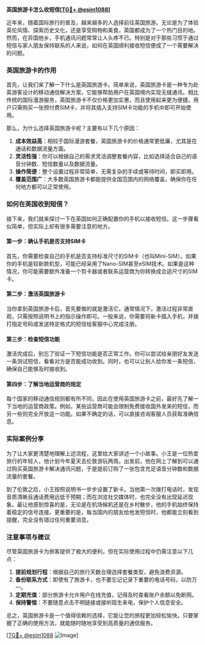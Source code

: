 **英国旅游卡怎么收短信[[TG💪+ @esim1088](https://t.me/s/esim1088)]**

近年来，随着国际旅行的普及，越来越多的人选择前往英国旅游。无论是为了体验英伦风情、探索历史文化，还是享受购物和美食，英国都成为了一个热门目的地。然而，在异国他乡，手机通讯问题常常让人头疼不已。特别是对于那些习惯于通过短信与家人朋友保持联系的人来说，如何在英国顺利接收短信便成了一个需要解决的问题。

### 英国旅游卡的作用

首先，让我们来了解一下什么是英国旅游卡。简单来说，英国旅游卡是一种专为赴英游客设计的移动通信解决方案，它能够帮助用户在英国境内实现无缝通讯。相比传统的国际漫游服务，英国旅游卡不仅价格更加实惠，而且使用起来更为便捷。用户只需购买一张预付费SIM卡，并将其插入支持SIM卡功能的手机中即可开始使用。

那么，为什么选择英国旅游卡呢？主要有以下几个原因：

1. **成本效益高**：相较于国际漫游套餐，英国旅游卡的价格通常更低廉，尤其是在通话和数据流量方面。
2. **灵活性强**：你可以根据自己的需求灵活调整套餐内容，比如选择适合自己的语音分钟数、短信数量以及数据流量。
3. **操作简便**：整个设置过程非常简单，无需复杂的手续或等待时间，即买即用。
4. **覆盖范围广**：大多数英国旅游卡都能提供全国范围内的网络覆盖，确保你在任何地方都可以正常使用。

### 如何在英国收到短信？

接下来，我们就来探讨一下在英国如何正确配置你的手机以接收短信。这一步骤看似简单，但实际上却有很多需要注意的地方。

#### 第一步：确认手机是否支持SIM卡

首先，你需要检查自己的手机是否支持标准尺寸的SIM卡（也叫Mini-SIM）。如果你的手机是较新款机型，可能已经采用了Nano-SIM甚至eSIM技术。如果是这种情况，你可能需要额外准备一个剪卡器或者联系运营商为你转换成合适尺寸的SIM卡。

#### 第二步：激活英国旅游卡

当你拿到英国旅游卡后，首先要做的就是激活它。通常情况下，激活过程非常直观，只需按照说明书上的指示操作即可。一般来说，你需要将新卡插入手机，并拨打指定号码或发送特定格式的短信给客服中心完成注册。

#### 第三步：检查短信功能

激活完成后，别忘了验证一下短信功能是否正常工作。你可以尝试给亲朋好友发送一条测试短信，看看对方是否能成功收到。同时，也可以让别人给你发一条短信，确保自己能够及时接收到。

#### 第四步：了解当地运营商的规定

每个国家的移动通信规则都有所不同，因此在使用英国旅游卡之前，最好先了解一下当地的运营商政策。例如，某些运营商可能会限制免费接收国外发来的短信，而另一些则完全开放这一功能。如果不确定的话，可以直接咨询客服人员获取准确信息。

### 实际案例分享

为了让大家更清楚地理解上述流程，这里给大家讲述一个小故事。小王是一位热爱旅行的年轻人，他计划今年夏天去伦敦游玩两周。出发前，他在网上了解到可以通过购买英国旅游卡解决通讯问题，于是提前订购了一张包含充足语音分钟数和数据流量的套餐。

到了伦敦之后，小王按照说明书一步步设置了新卡。当他第一次拨打电话时，发现音质清晰且通话费用远低于预期；而在浏览社交媒体时，也完全没有出现延迟现象。最让他感到惊喜的是，无论是在机场候机还是在乡村散步，他的手机始终保持着稳定的信号连接。更重要的是，每当国内的朋友给他发短信时，他都能立刻看到提醒，完全没有错过任何重要消息。

### 注意事项与建议

尽管英国旅游卡为旅客提供了极大的便利，但在实际使用过程中仍需注意以下几点：

1. **提前规划行程**：根据自己的旅行天数合理选择套餐类型，避免浪费资源。
2. **备份联系方式**：即使有了旅游卡，也不要忘记记录下重要的电话号码，以防万一。
3. **定期充值**：部分旅游卡允许用户在线充值，记得及时查看账户余额以免断网。
4. **保持警惕**：不要随意点击不明链接或接听陌生来电，保护个人信息安全。

总之，英国旅游卡是一个值得信赖的选择，它能让您的旅程更加轻松愉快。只要掌握了正确的使用方法，就能随时随地享受到高质量的通信服务。

[[TG💪+ @esim1088](https://t.me/s/esim1088) ![Image](https://i.postimg.cc/4NQfJmqS/Snipaste-2025-05-13-00-14-12.png)]